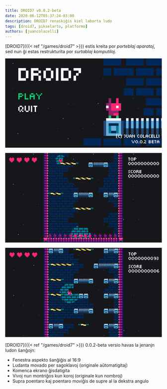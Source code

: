 ```yaml
---
title: DROID7 v0.0.2-beta
date: 2020-06-12T05:37:24-03:00
description: DROID7 renaskiĝis kiel laborta ludo
tags: [droid7, pikselarto, platformo]
authors: [juancolacelli]
---
```


[DROID7]({{< ref "/games/droid7" >}}) estis kreita por _porteblaj aparatoj_, sed nun ĝi estas restrukturita por _surtablaj komputiloj_.

![Komenca ekrano](screenshot_1.png)

![Videoludo](screenshot_2.png)

![Videoludo](screenshot_3.png)

[DROID7]({{< ref "/games/droid7" >}}) 0.0.2-beta versio havas la jenanjn ludon ŝanĝojn:

- Fenestra aspekto ŝanĝiĝis al 16:9
- Ludanta movado per sagoklavoj (originale aŭtomatigitaj)
- Komenca ekrano ĝisdatigita
- Vivoj nun montriĝos kun koroj (originale kun nombroj)
- Supra poentaro kaj poentaro moviĝis de supre al la dekstra angulo
